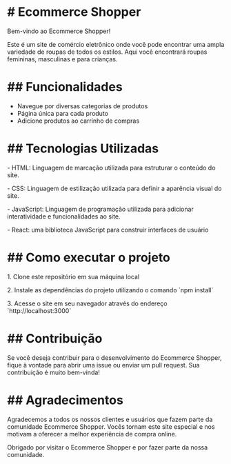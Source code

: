 <h1># Ecommerce Shopper</h1>

<p>Bem-vindo ao Ecommerce Shopper!</p>

<p>Este é um site de comércio eletrônico onde você pode encontrar uma ampla variedade de roupas de todos os estilos. Aqui você encontrará roupas femininas, masculinas e para crianças.</p>

<h1>## Funcionalidades</h1>
<ul>
  <li>Navegue por diversas categorias de produtos</li>
  <li>Página única para cada produto</li>
  <li>Adicione produtos ao carrinho de compras</li>
</ul>

<h1>## Tecnologias Utilizadas</h1>

<p>- HTML: Linguagem de marcação utilizada para estruturar o conteúdo do site.</p>
<p>- CSS: Linguagem de estilização utilizada para definir a aparência visual do site.</p>
<p>- JavaScript: Linguagem de programação utilizada para adicionar interatividade e funcionalidades ao site.</p>
<p>- React: uma biblioteca JavaScript para construir interfaces de usuário</p>

<h1>## Como executar o projeto</h1>

<p>1. Clone este repositório em sua máquina local</p>
<p>2. Instale as dependências do projeto utilizando o comando `npm install`</p>
<p>3. Acesse o site em seu navegador através do endereço `http://localhost:3000`</p>

<h1>## Contribuição</h1>

<p>Se você deseja contribuir para o desenvolvimento do Ecommerce Shopper, fique à vontade para abrir uma issue ou enviar um pull request. Sua contribuição é muito bem-vinda!</p>

<h1>## Agradecimentos</h1>

<p>Agradecemos a todos os nossos clientes e usuários que fazem parte da comunidade Ecommerce Shopper. Vocês tornam este site especial e nos motivam a oferecer a melhor experiência de compra online.</p>
<p>Obrigado por visitar o Ecommerce Shopper e por fazer parte da nossa comunidade.</p>
